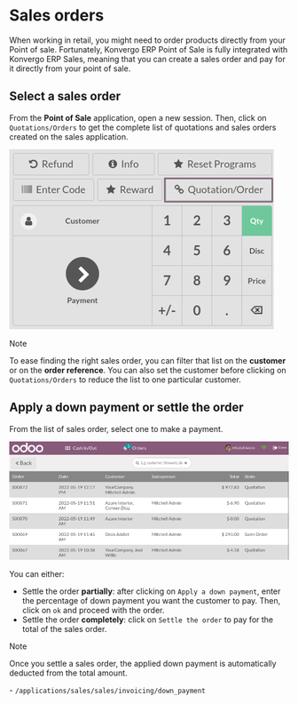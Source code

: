 # Sales orders

When working in retail, you might need to order products directly from
your Point of sale. Fortunately, Konvergo ERP Point of Sale is fully integrated
with Konvergo ERP Sales, meaning that you can create a sales order and pay for
it directly from your point of sale.

## Select a sales order

From the **Point of Sale** application, open a new session. Then, click
on `Quotations/Orders` to get the complete list of quotations and sales
orders created on the sales application.

<img src="sales_order/pos-interface.png" class="align-center"
alt="Quotations and sales order button on the Point of Sale interface" />

> [!NOTE]
> To ease finding the right sales order, you can filter that list on the
> **customer** or on the **order reference**. You can also set the
> customer before clicking on `Quotations/Orders` to reduce the list to
> one particular customer.

## Apply a down payment or settle the order

From the list of sales order, select one to make a payment.

<img src="sales_order/list-of-so.png" class="align-center"
alt="list view of sales orders and quotations" />

You can either:

- Settle the order **partially**: after clicking on
  `Apply a down payment`, enter the percentage of down payment you want
  the customer to pay. Then, click on `ok` and proceed with the order.
- Settle the order **completely**: click on `Settle the order` to pay
  for the total of the sales order.

> [!NOTE]
> Once you settle a sales order, the applied down payment is
> automatically deducted from the total amount.

<div class="seealso">

\- `/applications/sales/sales/invoicing/down_payment`

</div>
